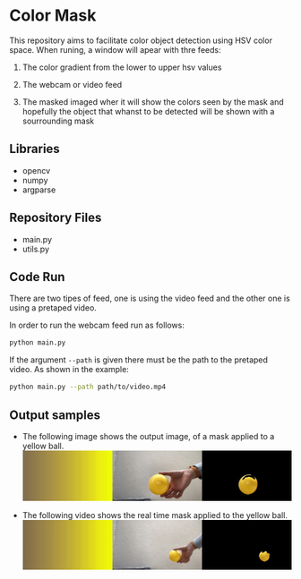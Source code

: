 # Color Mask

This repository aims to facilitate color object detection using HSV color space.
When runing, a window will apear with thre feeds:

1) The color gradient from the lower to upper hsv values

2) The webcam or video feed

3) The masked imaged wher it will show the colors seen by the mask and hopefully the object that whanst to be detected will be shown with a sourrounding mask

## Libraries

- opencv
- numpy
- argparse

## Repository Files

- main.py
- utils.py

## Code Run

There are two tipes of feed, one is using the  video feed and the other one is using a pretaped video.

In order to run the webcam feed run as follows:

```bash
python main.py
```

If the argument ```--path``` is given there must be the path to the pretaped video. As shown in the example:

```bash
python main.py --path path/to/video.mp4
```

## Output samples

- The following image shows the output image, of a mask applied to a yellow ball.
![alt text](https://github.com/alonsocanov/Color_Mask/blob/main/outputs/example_img.jpeg "Mask output")

- The following video shows the real time mask applied to the yellow ball.
![alt text](https://github.com/alonsocanov/Color_Mask/blob/main/outputs/example_gif.gif "Video Mask output")

